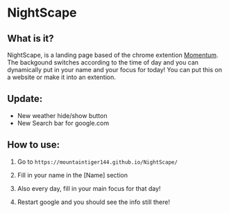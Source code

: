 # NightScape

## What is it?
NightScape, is a landing page based of the chrome extention [Momentum](https://chrome.google.com/webstore/detail/momentum/). The backgound switches according to the time 
of day and you can dynamically put in your name and your focus for today! You can put this on a website or make it into an extention.

## Update:

- New weather hide/show button
- New Search bar for google.com

## How to use:

1. Go to `https://mountaintiger144.github.io/NightScape/`

2. Fill in your name in the [Name] section

3. Also every day, fill in your main focus for that day!

4. Restart google and you should see the info still there!
